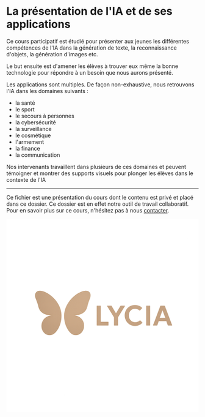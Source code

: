 # La présentation de l'IA et de ses applications

Ce cours participatif est étudié pour présenter aux jeunes les différentes compétences de l'IA dans la génération de texte, la reconnaissance d'objets, la génération d'images etc. 

Le but ensuite est d'amener les élèves à trouver eux même la bonne technologie pour répondre à un besoin que nous aurons présenté. 

Les applications sont multiples. De façon non-exhaustive, nous retrouvons l'IA dans les domaines suivants : 
- la santé 
- le sport
- le secours à personnes 
- la cybersécurité 
- la surveillance 
- le cosmétique  
- l'armement 
- la finance
- la communication

Nos intervenants travaillent dans plusieurs de ces domaines et peuvent témoigner et montrer des supports visuels pour plonger les élèves dans le contexte de l'IA

---

Ce fichier est une présentation du cours dont le contenu est privé et placé dans ce dossier. Ce dossier est en effet notre outil de travail collaboratif. Pour en savoir plus sur ce cours, n'hésitez pas à nous [contacter](mailto:lycia.formation@gmail.com). 

![Logo](../Resources/Lycia_logo_transparent_bg.png)

